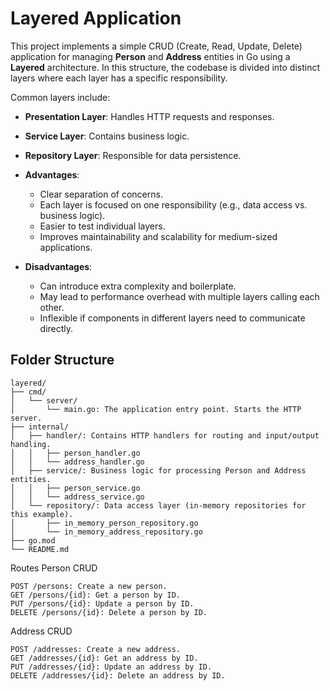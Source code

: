 # Layered Application

This project implements a simple CRUD (Create, Read, Update, Delete) application for managing **Person** and **Address** entities in Go using a **Layered** architecture. In this structure, the codebase is divided into distinct layers where each layer has a specific responsibility. 

Common layers include:
- **Presentation Layer**: Handles HTTP requests and responses.
- **Service Layer**: Contains business logic.
- **Repository Layer**: Responsible for data persistence.

- **Advantages**:
  - Clear separation of concerns.
  - Each layer is focused on one responsibility (e.g., data access vs. business logic).
  - Easier to test individual layers.
  - Improves maintainability and scalability for medium-sized applications.

- **Disadvantages**:
  - Can introduce extra complexity and boilerplate.
  - May lead to performance overhead with multiple layers calling each other.
  - Inflexible if components in different layers need to communicate directly.

## Folder Structure

```text
layered/
├── cmd/
│   └── server/
│       └── main.go: The application entry point. Starts the HTTP server.
├── internal/
│   ├── handler/: Contains HTTP handlers for routing and input/output handling.
│   │   ├── person_handler.go
│   │   └── address_handler.go
│   ├── service/: Business logic for processing Person and Address entities.
│   │   ├── person_service.go
│   │   └── address_service.go
│   └── repository/: Data access layer (in-memory repositories for this example).
│       ├── in_memory_person_repository.go
│       └── in_memory_address_repository.go
├── go.mod
└── README.md
```

Routes
Person CRUD

    POST /persons: Create a new person.
    GET /persons/{id}: Get a person by ID.
    PUT /persons/{id}: Update a person by ID.
    DELETE /persons/{id}: Delete a person by ID.

Address CRUD

    POST /addresses: Create a new address.
    GET /addresses/{id}: Get an address by ID.
    PUT /addresses/{id}: Update an address by ID.
    DELETE /addresses/{id}: Delete an address by ID.